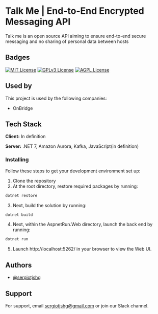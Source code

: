 # Talk Me | End-to-End Encrypted Messaging API

Talk me is an open source API aiming to ensure end-to-end secure messaging and no sharing of personal data between hosts


## Badges

[![MIT License](https://img.shields.io/badge/License-MIT-green.svg)](https://choosealicense.com/licenses/mit/)
[![GPLv3 License](https://img.shields.io/badge/License-GPL%20v3-yellow.svg)](https://opensource.org/licenses/)
[![AGPL License](https://img.shields.io/badge/license-AGPL-blue.svg)](http://www.gnu.org/licenses/agpl-3.0)

    
## Used by


This project is used by the following companies:

- OnBridge


## Tech Stack

**Client:** In definition

**Server:** .NET 7, Amazon Aurora, Kafka, JavaScript(in definition)


### Installing
Follow these steps to get your development environment set up:
1. Clone the repository
2. At the root directory, restore required packages by running:
```csharp
dotnet restore
```
3. Next, build the solution by running:
```csharp
dotnet build
```
4. Next, within the AspnetRun.Web directory, launch the back end by running:
```csharp
dotnet run
```
5. Launch http://localhost:5262/ in your browser to view the Web UI.
    
## Authors

- [@sergiotjshg](https://www.github.com/sergiotjshg)


## Support

For support, email sergiotjshg@gmail.com or join our Slack channel.

